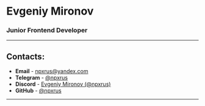 # Evgeniy Mironov
### Junior Frontend Developer
---

## Contacts:
- **Email** - [npxrus@yandex.com](mailto:npxrus@yandex.com)
- **Telegram** - [@npxrus](https://t.me/npxrus)
- **Discord** - [Evgeniy Mironov (@npxrus)](https://discordapp.com/users/811575543115022396/)
- **GitHub** - [@npxrus](https://github.com/npxrus)
---